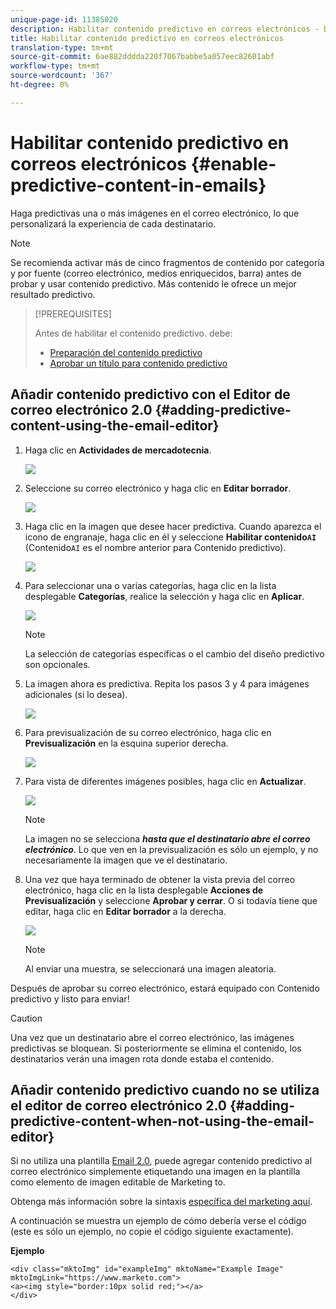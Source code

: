 ```yaml
---
unique-page-id: 11385020
description: Habilitar contenido predictivo en correos electrónicos - Documentos de marketing - Documentación del producto
title: Habilitar contenido predictivo en correos electrónicos
translation-type: tm+mt
source-git-commit: 6ae882dddda220f7067babbe5a057eec82601abf
workflow-type: tm+mt
source-wordcount: '367'
ht-degree: 0%

---
```



# Habilitar contenido predictivo en correos electrónicos {#enable-predictive-content-in-emails}

Haga predictivas una o más imágenes en el correo electrónico, lo que personalizará la experiencia de cada destinatario.

>[!NOTE]
>
>Se recomienda activar más de cinco fragmentos de contenido por categoría y por fuente (correo electrónico, medios enriquecidos, barra) antes de probar y usar contenido predictivo. Más contenido le ofrece un mejor resultado predictivo.

>[!PREREQUISITES]
>
>Antes de habilitar el contenido predictivo. debe:
>
>* [Preparación del contenido predictivo](/help/marketo/product-docs/predictive-content/working-with-predictive-content/edit-predictive-content-for-emails.md)
>* [Aprobar un título para contenido predictivo](/help/marketo/product-docs/predictive-content/working-with-all-content/approve-a-title-for-predictive-content.md)


## Añadir contenido predictivo con el Editor de correo electrónico 2.0 {#adding-predictive-content-using-the-email-editor}

1. Haga clic en **Actividades de mercadotecnia**.

   ![](assets/one.png)

1. Seleccione su correo electrónico y haga clic en **Editar borrador**.

   ![](assets/two.png)

1. Haga clic en la imagen que desee hacer predictiva. Cuando aparezca el icono de engranaje, haga clic en él y seleccione **Habilitar contenido`AI`** (Contenido`AI` es el nombre anterior para Contenido predictivo).

   ![](assets/three.png)

1. Para seleccionar una o varias categorías, haga clic en la lista desplegable **Categorías**, realice la selección y haga clic en **Aplicar**.

   ![](assets/four.png)

   >[!NOTE]
   >
   >La selección de categorías específicas o el cambio del diseño predictivo son opcionales.

1. La imagen ahora es predictiva. Repita los pasos 3 y 4 para imágenes adicionales (si lo desea).

   ![](assets/five.png)

1. Para previsualización de su correo electrónico, haga clic en **Previsualización** en la esquina superior derecha.

   ![](assets/six.png)

1. Para vista de diferentes imágenes posibles, haga clic en **Actualizar**.

   ![](assets/seven.png)

   >[!NOTE]
   >
   >La imagen no se selecciona **_hasta que el destinatario abre el correo electrónico_**. Lo que ven en la previsualización es sólo un ejemplo, y no necesariamente la imagen que ve el destinatario.

1. Una vez que haya terminado de obtener la vista previa del correo electrónico, haga clic en la lista desplegable **Acciones de Previsualización** y seleccione **Aprobar y cerrar**. O si todavía tiene que editar, haga clic en **Editar borrador** a la derecha.

   ![](assets/eight.png)

   >[!NOTE]
   >
   >Al enviar una muestra, se seleccionará una imagen aleatoria.

Después de aprobar su correo electrónico, estará equipado con Contenido predictivo y listo para enviar!

>[!CAUTION]
>
>Una vez que un destinatario abre el correo electrónico, las imágenes predictivas se bloquean. Si posteriormente se elimina el contenido, los destinatarios verán una imagen rota donde estaba el contenido.

## Añadir contenido predictivo cuando no se utiliza el editor de correo electrónico 2.0 {#adding-predictive-content-when-not-using-the-email-editor}

Si no utiliza una plantilla [Email 2.0](/help/marketo/product-docs/email-marketing/general/email-editor-2/email-editor-v2-0-overview.md), puede agregar contenido predictivo al correo electrónico simplemente etiquetando una imagen en la plantilla como elemento de imagen editable de Marketing to.

Obtenga más información sobre la sintaxis [específica del marketing aquí](/help/marketo/product-docs/email-marketing/general/email-editor-2/email-template-syntax.md#elements).

A continuación se muestra un ejemplo de cómo debería verse el código (este es sólo un ejemplo, no copie el código siguiente exactamente).

**Ejemplo**

```example
<div class="mktoImg" id="exampleImg" mktoName="Example Image" mktoImgLink="https://www.marketo.com">  
<a><img style="border:10px solid red;"></a>  
</div>
```
